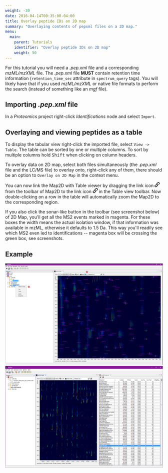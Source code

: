 ```yaml
---
weight: -30
date: 2016-04-14T00:35:00-04:00
title: Overlay peptide IDs on 2D map
summary: "Overlaying contents of pepxml files on a 2D map."
menu:
  main:
    parent: Tutorials
    identifier: "Overlay peptide IDs on 2D map"
    weight: 50
---
```


For this tutorial you will need a _.pep.xml_ file and a corresponding _mzML/mzXML_ file. The
_.pep.xml_ file **MUST** contain retention time information (`retention_time_sec` attribute in
`spectrum_query` tags). You will likely have that if you used _mzML/mzXML_ or native file formats
to perform the search (instead of something like an _mgf_ file).


## Importing _.pep.xml_ file
In a *Proteomics* project right-click _Identifications_ node and select `Import`.


## Overlaying and viewing peptides as a table
To display the tabular view right-click the imported file, select `View -> Table`. The table can be sorted by one or multiple columns. To sort by multiple columns hold <kbd>Shift</kbd> when clicking
on column headers.

To overlay data on 2D map, select both files simultaneously (the _.pep.xml_ file and the LC/MS file)
to overlay onto, right-click any of them, there should be an option to `Overlay on 2D Map` in the context menu.

You can now link the Map2D with Table viewer by dragging the link icon
![Link icon](/images/getting-started/icon_link.png) from the toolbar of Map2D to the link icon
![Link icon](/images/getting-started/icon_link.png) in the Table view toolbar. Now double-clicking
on a row in the table will automatically zoom the Map2D to the corresponding region.

If you also click the sonar-like button in the toolbar (see screenshot below) of 2D Map, you'll get all the MS2 events marked in magenta. For these boxes the width means the actual isolation window, if that information was available in mzML, otherwise it defaults to 1.5 Da. This way you'll readily see which MS2 even led to identifications -- magenta box will be crossing the green box, see screenshots.

## Example
![Overlay peptides instruction](/images/peptide-overlay/overlay-peptides-on-map2d-instruciton.png)
![Overlay peptides overview](/images/peptide-overlay/overlay-peptides-overview.png)
